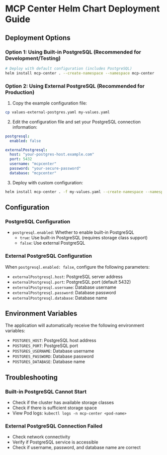 # MCP Center Helm Chart Deployment Guide

## Deployment Options

### Option 1: Using Built-in PostgreSQL (Recommended for Development/Testing)

```bash
# Deploy with default configuration (includes PostgreSQL)
helm install mcp-center . --create-namespace --namespace mcp-center
```

### Option 2: Using External PostgreSQL (Recommended for Production)

1. Copy the example configuration file:
```bash
cp values-external-postgres.yaml my-values.yaml
```

2. Edit the configuration file and set your PostgreSQL connection information:
```yaml
postgresql:
  enabled: false

externalPostgresql:
  host: "your-postgres-host.example.com"
  port: 5432
  username: "mcpcenter"
  password: "your-secure-password"
  database: "mcpcenter"
```

3. Deploy with custom configuration:
```bash
helm install mcp-center . -f my-values.yaml --create-namespace --namespace mcp-center
```

## Configuration

### PostgreSQL Configuration

- `postgresql.enabled`: Whether to enable built-in PostgreSQL
  - `true`: Use built-in PostgreSQL (requires storage class support)
  - `false`: Use external PostgreSQL

### External PostgreSQL Configuration

When `postgresql.enabled: false`, configure the following parameters:

- `externalPostgresql.host`: PostgreSQL server address
- `externalPostgresql.port`: PostgreSQL port (default 5432)
- `externalPostgresql.username`: Database username
- `externalPostgresql.password`: Database password
- `externalPostgresql.database`: Database name

## Environment Variables

The application will automatically receive the following environment variables:

- `POSTGRES_HOST`: PostgreSQL host address
- `POSTGRES_PORT`: PostgreSQL port
- `POSTGRES_USERNAME`: Database username
- `POSTGRES_PASSWORD`: Database password
- `POSTGRES_DATABASE`: Database name

## Troubleshooting

### Built-in PostgreSQL Cannot Start
- Check if the cluster has available storage classes
- Check if there is sufficient storage space
- View Pod logs: `kubectl logs -n mcp-center <pod-name>`

### External PostgreSQL Connection Failed
- Check network connectivity
- Verify if PostgreSQL service is accessible
- Check if username, password, and database name are correct